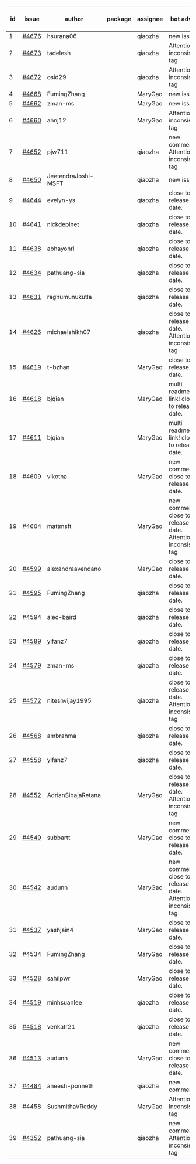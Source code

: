 | id | issue | author | package | assignee | bot advice | created date of issue | target release date | date from target |
| ------ | ------ | ------ | ------ | ------ | ------ | ------ | ------ | :-----: |
| 1 | [#4676](https://github.com/Azure/sdk-release-request/issues/4676) | hsurana06 |  | qiaozha | new issue. | 10-23 | 11-24 |  |
| 2 | [#4673](https://github.com/Azure/sdk-release-request/issues/4673) | tadelesh |  | qiaozha | Attention to inconsistent tag | 10-23 | 11-24 |  |
| 3 | [#4672](https://github.com/Azure/sdk-release-request/issues/4672) | osid29 |  | qiaozha | Attention to inconsistent tag | 10-23 | 11-24 |  |
| 4 | [#4668](https://github.com/Azure/sdk-release-request/issues/4668) | FumingZhang |  | MaryGao | new issue. | 10-20 | 11-24 |  |
| 5 | [#4662](https://github.com/Azure/sdk-release-request/issues/4662) | zman-ms |  | MaryGao | new issue. | 10-18 | 11-24 |  |
| 6 | [#4660](https://github.com/Azure/sdk-release-request/issues/4660) | ahnj12 |  | MaryGao | Attention to inconsistent tag | 10-17 | 11-24 |  |
| 7 | [#4652](https://github.com/Azure/sdk-release-request/issues/4652) | pjw711 |  | qiaozha | new comment. Attention to inconsistent tag | 10-13 | 11-24 |  |
| 8 | [#4650](https://github.com/Azure/sdk-release-request/issues/4650) | JeetendraJoshi-MSFT |  | qiaozha | new issue. | 10-13 | 11-24 |  |
| 9 | [#4644](https://github.com/Azure/sdk-release-request/issues/4644) | evelyn-ys |  | qiaozha | close to release date.  | 10-13 | 10-27 | 2 |
| 10 | [#4641](https://github.com/Azure/sdk-release-request/issues/4641) | nickdepinet |  | qiaozha | close to release date.  | 10-12 | 10-27 | 2 |
| 11 | [#4638](https://github.com/Azure/sdk-release-request/issues/4638) | abhayohri |  | qiaozha | close to release date.  | 10-12 | 10-27 | 2 |
| 12 | [#4634](https://github.com/Azure/sdk-release-request/issues/4634) | pathuang-sia |  | qiaozha | close to release date.  | 10-12 | 10-27 | 2 |
| 13 | [#4631](https://github.com/Azure/sdk-release-request/issues/4631) | raghumunukutla |  | qiaozha | close to release date.  | 10-12 | 10-27 | 2 |
| 14 | [#4626](https://github.com/Azure/sdk-release-request/issues/4626) | michaelshikh07 |  | qiaozha | close to release date.  Attention to inconsistent tag | 10-09 | 10-27 | 2 |
| 15 | [#4619](https://github.com/Azure/sdk-release-request/issues/4619) | t-bzhan |  | MaryGao | close to release date.  | 10-08 | 10-27 | 2 |
| 16 | [#4618](https://github.com/Azure/sdk-release-request/issues/4618) | bjqian |  | MaryGao | multi readme link! close to release date.  | 10-07 | 10-27 | 2 |
| 17 | [#4611](https://github.com/Azure/sdk-release-request/issues/4611) | bjqian |  | MaryGao | multi readme link! close to release date.  | 10-07 | 10-27 | 2 |
| 18 | [#4609](https://github.com/Azure/sdk-release-request/issues/4609) | vikotha |  | MaryGao | new comment. close to release date.  | 10-06 | 10-27 | 2 |
| 19 | [#4604](https://github.com/Azure/sdk-release-request/issues/4604) | mattmsft |  | MaryGao | new comment. close to release date.  Attention to inconsistent tag | 10-03 | 10-27 | 2 |
| 20 | [#4599](https://github.com/Azure/sdk-release-request/issues/4599) | alexandraavendano |  | MaryGao | close to release date.  | 10-02 | 10-27 | 2 |
| 21 | [#4595](https://github.com/Azure/sdk-release-request/issues/4595) | FumingZhang |  | qiaozha | close to release date.  | 09-29 | 10-27 | 2 |
| 22 | [#4594](https://github.com/Azure/sdk-release-request/issues/4594) | alec-baird |  | qiaozha | close to release date.  | 09-28 | 10-27 | 2 |
| 23 | [#4589](https://github.com/Azure/sdk-release-request/issues/4589) | yifanz7 |  | qiaozha | close to release date.  | 09-28 | 10-27 | 2 |
| 24 | [#4579](https://github.com/Azure/sdk-release-request/issues/4579) | zman-ms |  | qiaozha | close to release date.  | 09-26 | 10-27 | 2 |
| 25 | [#4572](https://github.com/Azure/sdk-release-request/issues/4572) | niteshvijay1995 |  | qiaozha | close to release date.  Attention to inconsistent tag | 09-26 | 10-27 | 2 |
| 26 | [#4568](https://github.com/Azure/sdk-release-request/issues/4568) | ambrahma |  | qiaozha | close to release date.  | 09-25 | 10-27 | 2 |
| 27 | [#4558](https://github.com/Azure/sdk-release-request/issues/4558) | yifanz7 |  | qiaozha | close to release date.  | 09-25 | 10-27 | 2 |
| 28 | [#4552](https://github.com/Azure/sdk-release-request/issues/4552) | AdrianSibajaRetana |  | MaryGao | close to release date.  Attention to inconsistent tag | 09-22 | 10-27 | 2 |
| 29 | [#4549](https://github.com/Azure/sdk-release-request/issues/4549) | subbartt |  | MaryGao | new comment. close to release date.  | 09-22 | 10-27 | 2 |
| 30 | [#4542](https://github.com/Azure/sdk-release-request/issues/4542) | audunn |  | MaryGao | new comment. close to release date.  Attention to inconsistent tag | 09-21 | 10-27 | 2 |
| 31 | [#4537](https://github.com/Azure/sdk-release-request/issues/4537) | yashjain4 |  | MaryGao | close to release date.  | 09-21 | 10-27 | 2 |
| 32 | [#4534](https://github.com/Azure/sdk-release-request/issues/4534) | FumingZhang |  | MaryGao | close to release date.  | 09-21 | 10-27 | 2 |
| 33 | [#4528](https://github.com/Azure/sdk-release-request/issues/4528) | sahilpwr |  | MaryGao | close to release date.  | 09-20 | 10-27 | 2 |
| 34 | [#4519](https://github.com/Azure/sdk-release-request/issues/4519) | minhsuanlee |  | qiaozha | close to release date.  | 09-13 | 10-27 | 2 |
| 35 | [#4518](https://github.com/Azure/sdk-release-request/issues/4518) | venkatr21 |  | qiaozha | close to release date.  | 09-13 | 10-27 | 2 |
| 36 | [#4513](https://github.com/Azure/sdk-release-request/issues/4513) | audunn |  | MaryGao | new comment. close to release date.  | 09-08 | 10-27 | 2 |
| 37 | [#4484](https://github.com/Azure/sdk-release-request/issues/4484) | aneesh-ponneth |  | qiaozha | new comment. | 08-31 | 09-22 |  |
| 38 | [#4458](https://github.com/Azure/sdk-release-request/issues/4458) | SushmithaVReddy |  | MaryGao | Attention to inconsistent tag | 08-23 | 09-22 |  |
| 39 | [#4352](https://github.com/Azure/sdk-release-request/issues/4352) | pathuang-sia |  | qiaozha | new comment. Attention to inconsistent tag | 07-20 | 09-22 |  |
